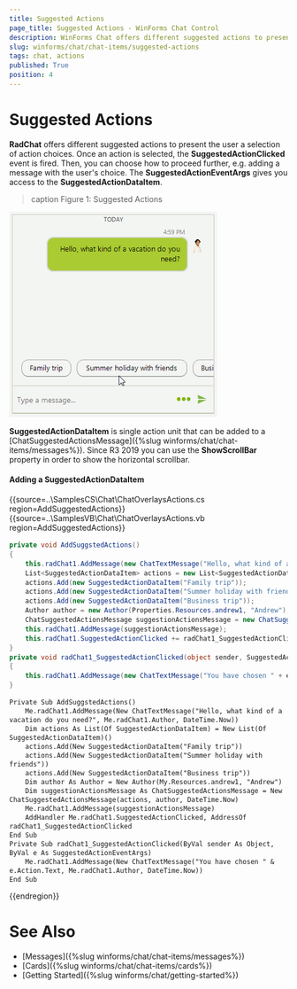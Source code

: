 ```yaml
---
title: Suggested Actions
page_title: Suggested Actions - WinForms Chat Control
description: WinForms Chat offers different suggested actions to present the user a selection of action choices. 
slug: winforms/chat/chat-items/suggested-actions
tags: chat, actions
published: True
position: 4 
---
```


# Suggested Actions

**RadChat** offers different suggested actions to present the user a selection of action choices. Once an action is selected, the **SuggestedActionClicked** event is fired. Then, you can choose how to proceed further, e.g. adding a message with the user's choice. The **SuggestedActionEventArgs** gives you access to the **SuggestedActionDataItem**. 


>caption Figure 1: Suggested Actions

![winforms/chat-items-suggested-actions 001](images/chat-items-suggested-actions001.gif) 

**SuggestedActionDataItem** is single action unit that can be added to a [ChatSuggestedActionsMessage]({%slug winforms/chat/chat-items/messages%}). Since R3 2019 you can use the __ShowScrollBar__ property in order to show the horizontal scrollbar. 

#### Adding a SuggestedActionDataItem

{{source=..\SamplesCS\Chat\ChatOverlaysActions.cs region=AddSuggestedActions}} 
{{source=..\SamplesVB\Chat\ChatOverlaysActions.vb region=AddSuggestedActions}}

````C#
private void AddSuggstedActions()
{
    this.radChat1.AddMessage(new ChatTextMessage("Hello, what kind of a vacation do you need?", this.radChat1.Author, DateTime.Now));
    List<SuggestedActionDataItem> actions = new List<SuggestedActionDataItem>();
    actions.Add(new SuggestedActionDataItem("Family trip"));
    actions.Add(new SuggestedActionDataItem("Summer holiday with friends"));
    actions.Add(new SuggestedActionDataItem("Business trip"));
    Author author = new Author(Properties.Resources.andrew1, "Andrew");
    ChatSuggestedActionsMessage suggestionActionsMessage = new ChatSuggestedActionsMessage(actions, author, DateTime.Now);
    this.radChat1.AddMessage(suggestionActionsMessage);
    this.radChat1.SuggestedActionClicked += radChat1_SuggestedActionClicked;
}
private void radChat1_SuggestedActionClicked(object sender, SuggestedActionEventArgs e)
{
    this.radChat1.AddMessage(new ChatTextMessage("You have chosen " + e.Action.Text, this.radChat1.Author, DateTime.Now));
}

````
````VB.NET
Private Sub AddSuggstedActions()
    Me.radChat1.AddMessage(New ChatTextMessage("Hello, what kind of a vacation do you need?", Me.radChat1.Author, DateTime.Now))
    Dim actions As List(Of SuggestedActionDataItem) = New List(Of SuggestedActionDataItem)()
    actions.Add(New SuggestedActionDataItem("Family trip"))
    actions.Add(New SuggestedActionDataItem("Summer holiday with friends"))
    actions.Add(New SuggestedActionDataItem("Business trip"))
    Dim author As Author = New Author(My.Resources.andrew1, "Andrew")
    Dim suggestionActionsMessage As ChatSuggestedActionsMessage = New ChatSuggestedActionsMessage(actions, author, DateTime.Now)
    Me.radChat1.AddMessage(suggestionActionsMessage)
    AddHandler Me.radChat1.SuggestedActionClicked, AddressOf radChat1_SuggestedActionClicked
End Sub
Private Sub radChat1_SuggestedActionClicked(ByVal sender As Object, ByVal e As SuggestedActionEventArgs)
    Me.radChat1.AddMessage(New ChatTextMessage("You have chosen " & e.Action.Text, Me.radChat1.Author, DateTime.Now))
End Sub

```` 


{{endregion}}
 
 
# See Also

* [Messages]({%slug winforms/chat/chat-items/messages%})
* [Cards]({%slug winforms/chat/chat-items/cards%})
* [Getting Started]({%slug winforms/chat/getting-started%})
 
        
